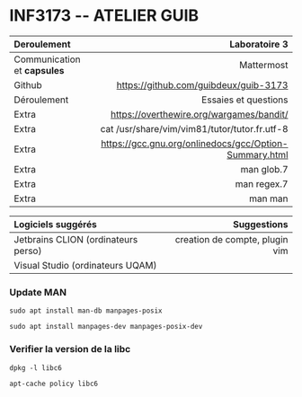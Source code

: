 # INF3173 -- ATELIER GUIB
|Deroulement|Laboratoire 3|
|:---|---:|
|Communication et **capsules**|Mattermost|
|Github|https://github.com/guibdeux/guib-3173|
|Déroulement|Essaies et questions|
|Extra|https://overthewire.org/wargames/bandit/|
|Extra|cat /usr/share/vim/vim81/tutor/tutor.fr.utf-8|
|Extra|https://gcc.gnu.org/onlinedocs/gcc/Option-Summary.html|
|Extra|man glob.7|
|Extra|man regex.7|
|Extra|man man|

|Logiciels suggérés| Suggestions|
|:---|---:|
|Jetbrains CLION (ordinateurs perso)|creation de compte, plugin vim| 
|Visual Studio (ordinateurs UQAM)| |

### Update MAN
````
sudo apt install man-db manpages-posix
````
````
sudo apt install manpages-dev manpages-posix-dev
````

### Verifier la version de la libc
```
dpkg -l libc6
```
```
apt-cache policy libc6
```